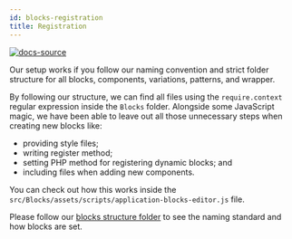 ```yaml
---
id: blocks-registration
title: Registration
---
```


[![docs-source](https://img.shields.io/badge/source-eigthshift--frontend--libs-yellow?style=for-the-badge&logo=javascript&labelColor=2a2a2a)](https://github.com/infinum/eightshift-frontend-libs/tree/develop/blocks/init/src/blocks/)

Our setup works if you follow our naming convention and strict folder structure for all blocks, components, variations, patterns, and wrapper.

By following our structure, we can find all files using the `require.context` regular expression inside the `Blocks` folder. Alongside some JavaScript magic, we have been able to leave out all those unnecessary steps when creating new blocks like:

* providing style files;
* writing register method;
* setting PHP method for registering dynamic blocks; and
* including files when adding new components.

You can check out how this works inside the `src/Blocks/assets/scripts/application-blocks-editor.js` file.

Please follow our [blocks structure folder](blocks-structure) to see the naming standard and how blocks are set.
